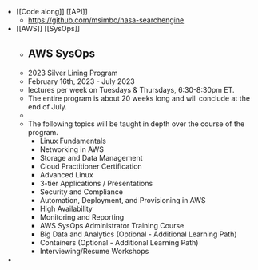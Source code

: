 - [[Code along]] [[API]]
	- https://github.com/msimbo/nasa-searchengine
- [[AWS]] [[SysOps]]
	- ## AWS SysOps
	- 2023 Silver Lining Program
	- February 16th, 2023 - July 2023
	- lectures per week on Tuesdays & Thursdays, 6:30-8:30pm ET.
	- The entire program is about 20 weeks long and will conclude at the end of July.
	-
	- The following topics will be taught in depth over the course of the program.
		- Linux Fundamentals
		- Networking in AWS
		- Storage and Data Management
		- Cloud Practitioner Certification
		- Advanced Linux
		- 3-tier Applications / Presentations
		- Security and Compliance
		- Automation, Deployment, and Provisioning in AWS
		- High Availability
		- Monitoring and Reporting
		- AWS SysOps Administrator Training Course
		- Big Data and Analytics (Optional - Additional Learning Path)
		- Containers (Optional - Additional Learning Path)
		- Interviewing/Resume Workshops
-